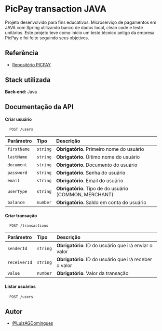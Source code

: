 
# PicPay transaction JAVA

Projeto desenvolvido para fins educativos. Microserviço de pagamentos em JAVA com Spring utilizando banco de dados local, clean code e teste unitários. Este projeto teve como início um teste técnico antigo da empresa PicPay e foi feito seguindo seus objetivos.


## Referência

- [Repositório PICPAY](https://github.com/PicPay/picpay-desafio-backend)


## Stack utilizada

**Back-end:** Java


## Documentação da API

#### Criar usuário

```http
  POST /users
```

| Parâmetro   | Tipo       | Descrição                           |
| :---------- | :--------- | :---------------------------------- |
| `firstName` | `string` | **Obrigatório**. Primeiro nome do usuário |
| `lastName` | `string` | **Obrigatório**. Último nome do usuário |
| `document` | `string` | **Obrigatório**. Documento do usuário |
| `password` | `string` | **Obrigatório**. Senha do usuário |
| `email` | `string` | **Obrigatório**. Email do usuário |
| `userType` | `string` | **Obrigatório**. Tipo de do usuário (COMMON, MERCHANT) |
| `balance` | `number` | **Obrigatório**. Saldo em conta do usuário |

#### Criar transação

```http
  POST /transactions
```

| Parâmetro   | Tipo       | Descrição                           |
| :---------- | :--------- | :---------------------------------- |
| `senderId` | `string` | **Obrigatório**. ID do usuário que irá enviar o valor |
| `receiverId` | `string` | **Obrigatório**. ID do usuário que irá receber o valor |
| `value` | `number` | **Obrigatório**. Valor da transação |

#### Listar usuários

```http
  POST /users
```


## Autor

- [@LuizAGDomingues](https://github.com/LuizAGDomingues)

